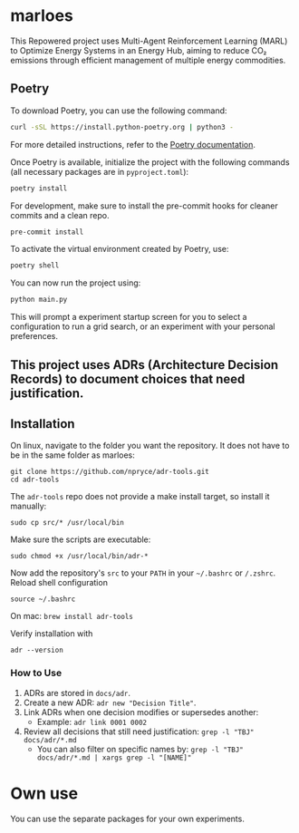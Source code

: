 # marloes
This Repowered project uses Multi-Agent Reinforcement Learning (MARL) to Optimize Energy Systems in an Energy Hub, aiming to reduce CO₂ emissions through efficient management of multiple energy commodities.

## Poetry

To download Poetry, you can use the following command:

```sh
curl -sSL https://install.python-poetry.org | python3 -
```

For more detailed instructions, refer to the [Poetry documentation](https://python-poetry.org/docs/#installation).

Once Poetry is available, initialize the project with the following commands (all necessary packages are in `pyproject.toml`):

```sh
poetry install
```

For development, make sure to install the pre-commit hooks for cleaner commits and a clean repo.

```sh
pre-commit install
```

To activate the virtual environment created by Poetry, use:

```sh
poetry shell
```

You can now run the project using:

```sh
python main.py
```

This will prompt a experiment startup screen for you to select a configuration to run a grid search, or an experiment with your personal preferences.

## This project uses ADRs (Architecture Decision Records) to document choices that need justification.

## Installation
On linux, navigate to the folder you want the repository. It does not have to be in the same folder as marloes:
```
git clone https://github.com/npryce/adr-tools.git
cd adr-tools
```

The `adr-tools` repo does not provide a make install target, so install it manually:
```
sudo cp src/* /usr/local/bin
```

Make sure the scripts are executable:
```
sudo chmod +x /usr/local/bin/adr-*
```

Now add the repository's `src` to your `PATH` in your `~/.bashrc` or `/.zshrc`.
Reload shell configuration
```
source ~/.bashrc
```

On mac:
`brew install adr-tools`

Verify installation with
```
adr --version
```

### How to Use
1. ADRs are stored in `docs/adr`.
2. Create a new ADR: `adr new "Decision Title"`.
3. Link ADRs when one decision modifies or supersedes another:
   - Example: `adr link 0001 0002`
4. Review all decisions that still need justification: `grep -l "TBJ" docs/adr/*.md`
   - You can also filter on specific names by: `grep -l "TBJ" docs/adr/*.md | xargs grep -l "[NAME]"`

# Own use

You can use the separate packages for your own experiments.
